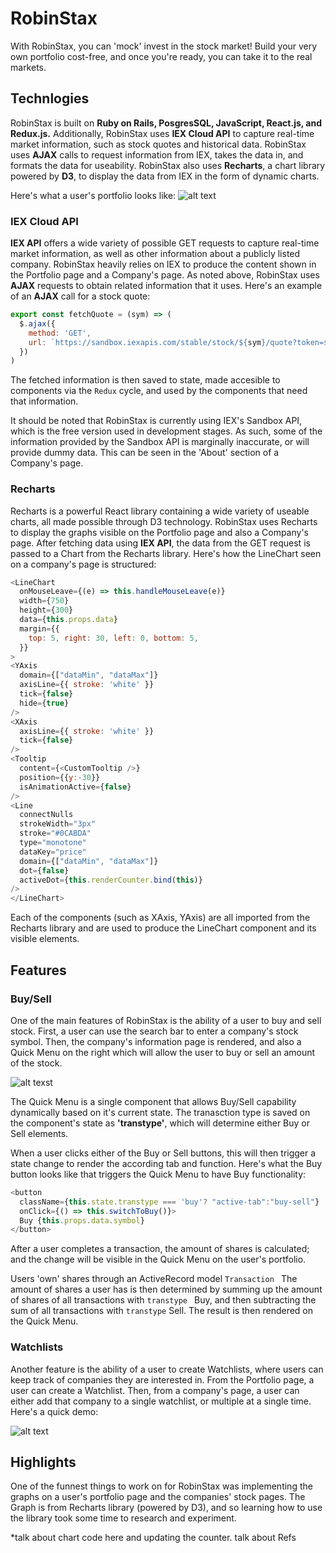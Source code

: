 # RobinStax

With RobinStax, you can 'mock' invest in the stock market! Build your very own portfolio cost-free, and once you're ready, you can take it to the real markets.

## Technlogies

RobinStax is built on **Ruby on Rails, PosgresSQL, JavaScript, React.js, and Redux.js.**
Additionally, RobinStax uses **IEX Cloud API** to capture real-time market information, such as stock quotes and historical data. RobinStax uses **AJAX** calls to request information from IEX, takes the data in, and formats the data for useability.
RobinStax also uses **Recharts**, a chart library powered by **D3**, to display the data from IEX in the form of dynamic charts.

Here's what a user's portfolio looks like:
![alt text](https://i.imgur.com/N4pZcfN.png)

### IEX Cloud API

**IEX API** offers a wide variety of possible GET requests to capture real-time market information, as well as other information about a publicly listed company. RobinStax heavily relies on IEX to produce the content shown in the Portfolio page and a Company's page. As noted above, RobinStax uses **AJAX** requests to obtain related information that it uses. Here's an example of an **AJAX** call for a stock quote:

```javascript
export const fetchQuote = (sym) => (
  $.ajax({
    method: 'GET',
    url: `https://sandbox.iexapis.com/stable/stock/${sym}/quote?token=${window.iexkkaccess}`,
  })
)
```
The fetched information is then saved to state, made accesible to components via the ```Redux``` cycle, and used by the components that need that information.

It should be noted that RobinStax is currently using IEX's Sandbox API, which is the free version used in development stages. As such, some of the information provided by the Sandbox API is marginally inaccurate, or will provide dummy data. This can be seen in the 'About' section of a Company's page.

### Recharts

Recharts is a powerful React library containing a wide variety of useable charts, all made possible through D3 technology. RobinStax uses Recharts to display the graphs visible on the Portfolio page and also a Company's page. After fetching data using **IEX API**, the data from the GET request is passed to a Chart from the Recharts library. Here's how the LineChart seen on a company's page is structured:

```javascript
<LineChart
  onMouseLeave={(e) => this.handleMouseLeave(e)}
  width={750}
  height={300}
  data={this.props.data}
  margin={{
    top: 5, right: 30, left: 0, bottom: 5,
  }}
>
<YAxis 
  domain={["dataMin", "dataMax"]} 
  axisLine={{ stroke: 'white' }} 
  tick={false} 
  hide={true} 
/>
<XAxis 
  axisLine={{ stroke: 'white' }} 
  tick={false} 
/>
<Tooltip 
  content={<CustomTooltip />} 
  position={{y:-30}} 
  isAnimationActive={false}  
/>
<Line 
  connectNulls 
  strokeWidth="3px" 
  stroke="#0CABDA" 
  type="monotone" 
  dataKey="price" 
  domain={["dataMin", "dataMax"]} 
  dot={false} 
  activeDot={this.renderCounter.bind(this)} 
/>
</LineChart>
```
Each of the components (such as XAxis, YAxis) are all imported from the Recharts library and are used to produce the LineChart component and its visible elements.

## Features

### Buy/Sell

One of the main features of RobinStax is the ability of a user to buy and sell stock. First, a user can use the search bar to enter a company's stock symbol. Then, the company's information page is rendered, and also a Quick Menu on the right which will allow the user to buy or sell an amount of the stock.

![alt texst](https://im2.ezgif.com/tmp/ezgif-2-457bef0d2c8f.gif)

The Quick Menu is a single component that allows Buy/Sell capability dynamically based on it's current state. The tranasction type is saved on the component's state as **'transtype'**, which will determine either Buy or Sell elements.

When a user clicks either of the Buy or Sell buttons, this will then trigger a state change to render the according tab and function. Here's what the Buy button looks like that triggers the Quick Menu to have Buy functionality:
```javascript
<button 
  className={this.state.transtype === 'buy'? "active-tab":"buy-sell"} 
  onClick={() => this.switchToBuy()}>
  Buy {this.props.data.symbol}
</button>
```

After a user completes a transaction, the amount of shares is calculated; and the change will be visible in the Quick Menu on the user's portfolio. 

Users 'own' shares through an ActiveRecord model ```Transaction ```
The amount of shares a user has is then determined by summing up the amount of shares of all transactions with ```transtype
``` Buy, and then subtracting the sum of all transactions with ```transtype``` Sell. The result is then rendered on the Quick Menu.

### Watchlists

Another feature is the ability of a user to create Watchlists, where users can keep track of companies they are interested in. From the Portfolio page, a user can create a Watchlist. Then, from a company's page, a user can either add that company to a single watchlist, or multiple at a single time. Here's a quick demo:

![alt text](https://im2.ezgif.com/tmp/ezgif-2-a96cdff42014.gif)




## Highlights

One of the funnest things to work on for RobinStax was implementing the graphs on a user's portfolio page and the companies' stock pages. The Graph is from Recharts library (powered by D3), and so learning how to use the library took some time to research and experiment. 

*talk about chart code here and updating the counter. talk about Refs





